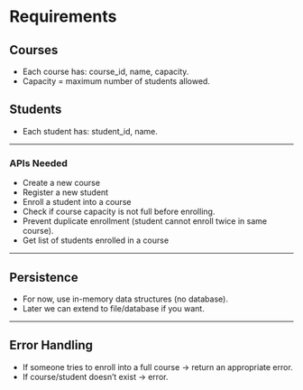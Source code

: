# Requirements
## Courses
- Each course has: course_id, name, capacity.
- Capacity = maximum number of students allowed.

## Students
- Each student has: student_id, name.
---
### APIs Needed
- Create a new course
- Register a new student
- Enroll a student into a course
- Check if course capacity is not full before enrolling.
- Prevent duplicate enrollment (student cannot enroll twice in same course).
- Get list of students enrolled in a course
--- 
## Persistence
- For now, use in-memory data structures (no database).
- Later we can extend to file/database if you want.
---
## Error Handling
- If someone tries to enroll into a full course → return an appropriate error.
- If course/student doesn’t exist → error.